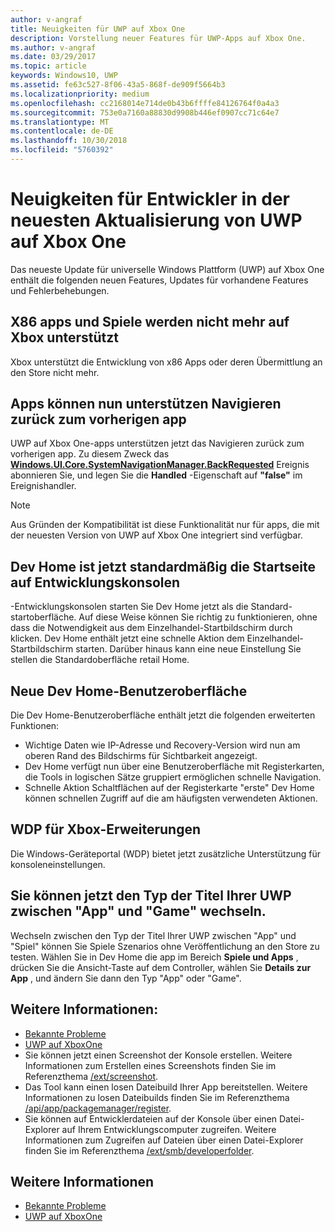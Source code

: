 ```yaml
---
author: v-angraf
title: Neuigkeiten für UWP auf Xbox One
description: Vorstellung neuer Features für UWP-Apps auf Xbox One.
ms.author: v-angraf
ms.date: 03/29/2017
ms.topic: article
keywords: Windows10, UWP
ms.assetid: fe63c527-8f06-43a5-868f-de909f5664b3
ms.localizationpriority: medium
ms.openlocfilehash: cc2168014e714de0b43b6ffffe84126764f0a4a3
ms.sourcegitcommit: 753e0a7160a88830d9908b446ef0907cc71c64e7
ms.translationtype: MT
ms.contentlocale: de-DE
ms.lasthandoff: 10/30/2018
ms.locfileid: "5760392"
---
```

# <a name="whats-new-for-developers-in-the-latest-update-of-uwp-on-xbox-one"></a>Neuigkeiten für Entwickler in der neuesten Aktualisierung von UWP auf Xbox One

Das neueste Update für universelle Windows Plattform (UWP) auf Xbox One enthält die folgenden neuen Features, Updates für vorhandene Features und Fehlerbehebungen.

## <a name="x86-apps-and-games-are-no-longer-supported-on-xbox"></a>X86 apps und Spiele werden nicht mehr auf Xbox unterstützt  
Xbox unterstützt die Entwicklung von x86 Apps oder deren Übermittlung an den Store nicht mehr.

## <a name="apps-can-now-support-navigating-back-to-the-previous-app"></a>Apps können nun unterstützen Navigieren zurück zum vorherigen app 
UWP auf Xbox One-apps unterstützen jetzt das Navigieren zurück zum vorherigen app. Zu diesem Zweck das [**Windows.UI.Core.SystemNavigationManager.BackRequested**](https://msdn.microsoft.com/library/windows/apps/dn893595) Ereignis abonnieren Sie, und legen Sie die **Handled** -Eigenschaft auf **"false"** im Ereignishandler.

> [!NOTE]
> Aus Gründen der Kompatibilität ist diese Funktionalität nur für apps, die mit der neuesten Version von UWP auf Xbox One integriert sind verfügbar. 

## <a name="dev-home-is-now-the-default-home-experience-on-development-consoles"></a>Dev Home ist jetzt standardmäßig die Startseite auf Entwicklungskonsolen
-Entwicklungskonsolen starten Sie Dev Home jetzt als die Standard-startoberfläche. Auf diese Weise können Sie richtig zu funktionieren, ohne dass die Notwendigkeit aus dem Einzelhandel-Startbildschirm durch klicken. Dev Home enthält jetzt eine schnelle Aktion dem Einzelhandel-Startbildschirm starten. Darüber hinaus kann eine neue Einstellung Sie stellen die Standardoberfläche retail Home. 

## <a name="new-dev-home-user-interface"></a>Neue Dev Home-Benutzeroberfläche
Die Dev Home-Benutzeroberfläche enthält jetzt die folgenden erweiterten Funktionen:
 - Wichtige Daten wie IP-Adresse und Recovery-Version wird nun am oberen Rand des Bildschirms für Sichtbarkeit angezeigt. 
 - Dev Home verfügt nun über eine Benutzeroberfläche mit Registerkarten, die Tools in logischen Sätze gruppiert ermöglichen schnelle Navigation.
 - Schnelle Aktion Schaltflächen auf der Registerkarte "erste" Dev Home können schnellen Zugriff auf die am häufigsten verwendeten Aktionen. 

## <a name="wdp-for-xbox-enhancements"></a>WDP für Xbox-Erweiterungen
Die Windows-Geräteportal (WDP) bietet jetzt zusätzliche Unterstützung für konsoleneinstellungen. 

## <a name="you-can-now-switch-the-type-of-your-uwp-title-between-app-and-game"></a>Sie können jetzt den Typ der Titel Ihrer UWP zwischen "App" und "Game" wechseln.
Wechseln zwischen den Typ der Titel Ihrer UWP zwischen "App" und "Spiel" können Sie Spiele Szenarios ohne Veröffentlichung an den Store zu testen. Wählen Sie in Dev Home die app im Bereich **Spiele und Apps** , drücken Sie die Ansicht-Taste auf dem Controller, wählen Sie **Details zur App** , und ändern Sie dann den Typ "App" oder "Game".

## <a name="see-also"></a>Weitere Informationen:
- [Bekannte Probleme](known-issues.md)
- [UWP auf XboxOne](index.md)
 - Sie können jetzt einen Screenshot der Konsole erstellen. Weitere Informationen zum Erstellen eines Screenshots finden Sie im Referenzthema [/ext/screenshot](wdp-media-capture-api.md).
 - Das Tool kann einen losen Dateibuild Ihrer App bereitstellen. Weitere Informationen zu losen Dateibuilds finden Sie im Referenzthema [/api/app/packagemanager/register](wdp-loose-folder-register-api.md).
 - Sie können auf Entwicklerdateien auf der Konsole über einen Datei-Explorer auf Ihrem Entwicklungscomputer zugreifen. Weitere Informationen zum Zugreifen auf Dateien über einen Datei-Explorer finden Sie im Referenzthema [/ext/smb/developerfolder](wdp-smb-api.md).

## <a name="see-also"></a>Weitere Informationen
- [Bekannte Probleme](known-issues.md)
- [UWP auf XboxOne](index.md)
